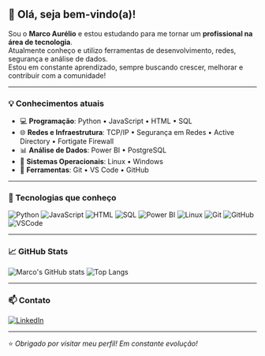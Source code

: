 ## 👋 Olá, seja bem-vindo(a)!

Sou o **Marco Aurélio** e estou estudando para me tornar um **profissional na área de tecnologia**.  
Atualmente conheço e utilizo ferramentas de desenvolvimento, redes, segurança e análise de dados.  
Estou em constante aprendizado, sempre buscando crescer, melhorar e contribuir com a comunidade!

---

### 💡 Conhecimentos atuais

- 💻 **Programação**: Python • JavaScript • HTML • SQL
- 🌐 **Redes e Infraestrutura**: TCP/IP • Segurança em Redes • Active Directory • Fortigate Firewall
- 📊 **Análise de Dados**: Power BI • PostgreSQL
- 📁 **Sistemas Operacionais**: Linux • Windows
- 🧰 **Ferramentas**: Git • VS Code • GitHub

---

### 🧠 Tecnologias que conheço

![Python](https://img.shields.io/badge/Python-3776AB?style=for-the-badge&logo=python&logoColor=white)
![JavaScript](https://img.shields.io/badge/JavaScript-F7DF1E?style=for-the-badge&logo=javascript&logoColor=black)
![HTML](https://img.shields.io/badge/HTML5-E34F26?style=for-the-badge&logo=html5&logoColor=white)
![SQL](https://img.shields.io/badge/PostgreSQL-4169E1?style=for-the-badge&logo=postgresql&logoColor=white)
![Power BI](https://img.shields.io/badge/PowerBI-F2C811?style=for-the-badge&logo=powerbi&logoColor=black)
![Linux](https://img.shields.io/badge/Linux-FCC624?style=for-the-badge&logo=linux&logoColor=black)
![Git](https://img.shields.io/badge/Git-F05032?style=for-the-badge&logo=git&logoColor=white)
![GitHub](https://img.shields.io/badge/GitHub-181717?style=for-the-badge&logo=github&logoColor=white)
![VSCode](https://img.shields.io/badge/VSCode-007ACC?style=for-the-badge&logo=visual-studio-code&logoColor=white)

---

### 📈 GitHub Stats

![Marco's GitHub stats](https://github-readme-stats.vercel.app/api?username=marcoaurelioprudencio&show_icons=true&theme=dracula)
![Top Langs](https://github-readme-stats.vercel.app/api/top-langs/?username=marcoaurelioprudencio&layout=compact&theme=dracula)

---

### 📫 Contato
[![LinkedIn](https://img.shields.io/badge/-LinkedIn-blue?style=flat-square&logo=Linkedin&logoColor=white&link=https://www.linkedin.com/in/marcoaurelioprudencio/)](https://www.linkedin.com/in/marcoaurelioprudencio/)

---

⭐ *Obrigado por visitar meu perfil! Em constante evolução!*
